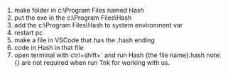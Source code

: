 1. make folder in c:\Program Files named Hash
2. put the exe in the c:\Program Files\Hash
3. add the c:\Program Files\Hash to system environment var
4. restart pc
5. make a file in VSCode that has the .hash ending
6. code in Hash in that file
7. open terminal with ctrl+shift+` and run Hash {the file name}.hash
note: {} are not required when run
Tnk for working with us.
